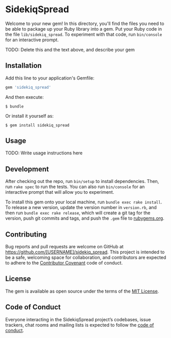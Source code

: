 # SidekiqSpread

Welcome to your new gem! In this directory, you'll find the files you need to be able to package up your Ruby library into a gem. Put your Ruby code in the file `lib/sidekiq_spread`. To experiment with that code, run `bin/console` for an interactive prompt.

TODO: Delete this and the text above, and describe your gem

## Installation

Add this line to your application's Gemfile:

```ruby
gem 'sidekiq_spread'
```

And then execute:

    $ bundle

Or install it yourself as:

    $ gem install sidekiq_spread

## Usage

TODO: Write usage instructions here

## Development

After checking out the repo, run `bin/setup` to install dependencies. Then, run `rake spec` to run the tests. You can also run `bin/console` for an interactive prompt that will allow you to experiment.

To install this gem onto your local machine, run `bundle exec rake install`. To release a new version, update the version number in `version.rb`, and then run `bundle exec rake release`, which will create a git tag for the version, push git commits and tags, and push the `.gem` file to [rubygems.org](https://rubygems.org).

## Contributing

Bug reports and pull requests are welcome on GitHub at https://github.com/[USERNAME]/sidekiq_spread. This project is intended to be a safe, welcoming space for collaboration, and contributors are expected to adhere to the [Contributor Covenant](http://contributor-covenant.org) code of conduct.

## License

The gem is available as open source under the terms of the [MIT License](https://opensource.org/licenses/MIT).

## Code of Conduct

Everyone interacting in the SidekiqSpread project’s codebases, issue trackers, chat rooms and mailing lists is expected to follow the [code of conduct](https://github.com/[USERNAME]/sidekiq_spread/blob/master/CODE_OF_CONDUCT.md).
